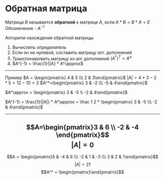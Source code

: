 # Обратная матрица
Матрица $B$ называется **обратной** к матрице $A$, если $A*B=B*A=E$
Обозначение - $A^{-1}$

Алгоритм нахождения обратной матрицы
1) Вычислить определитель
2) Если он не нулевой, составить матрицу алг. дополнений
3) Транспонировать матрицу из алг дополнений $(A^*)^T=A^\approx$
4) $A^{-1} = \frac{1}{|A} * A^\approx$

---
Пример
$A = \begin{pmatrix} 4 & 5 \\\ 2 & 3\end{pmatrix}$
$|A| = 4 * 3 - 2 * 5 = 12 - 10 = 2$
$A^*=\begin{pmatrix} 3 & -2 \\\ -5 & 4\end{pmatrix}$

$A^\approx = \begin{pmatrix} 3 & -5 \\ -2 & 4\end{pmatrix}$

$A^{-1} = \frac{1}{|A|} * A^\approx = \frac 1 2 * \begin{pmatrix} 3 & -5 \\\ -2 & 4\end{pmatrix}$

----

$$A=\begin{pmatrix}3 & 6 \\ -2 & -4 \end{pmatrix}$$
$$|A| = 0$$
---
$$A = \begin{pmatrix}5 & -4 & 6 \\\ -2 & 1 & -3 \\\ 3 & 2 & 1\end{pmatrix}$$
$$|A| = 21$$
$$A^* = \begin{pmatrix}\end{pmatrix}$$